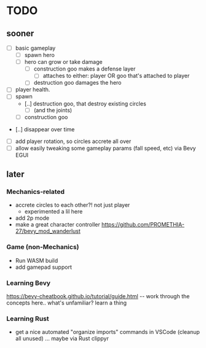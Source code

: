 # TODO

## sooner

- [ ] basic gameplay
  - [ ] spawn hero
  - [ ] hero can grow or take damage
    - [ ] construction goo makes a defense layer
      - [ ] attaches to either: player OR goo that's attached to player
    - [ ] destruction goo damages the hero
- [ ] player health.
- [ ] spawn
  - [..] destruction goo, that destroy existing circles
    - [ ] (and the joints)
  - [ ] construction goo
- [..] disappear over time
- [ ] add player rotation, so circles accrete all over
- [ ] allow easily tweaking some gameplay params (fall speed, etc) via Bevy EGUI

## later

### Mechanics-related

- accrete circles to each other?! not just player
  - experimented a lil here
- add 2p mode
- make a great character controller https://github.com/PROMETHIA-27/bevy_mod_wanderlust

### Game (non-Mechanics)

- Run WASM build
- add gamepad support

### Learning Bevy

https://bevy-cheatbook.github.io/tutorial/guide.html -- work through the concepts here.. what's unfamiliar? learn a thing

### Learning Rust

- get a nice automated "organize imports" commands in VSCode (cleanup all unused) ... maybe via Rust clippyr
